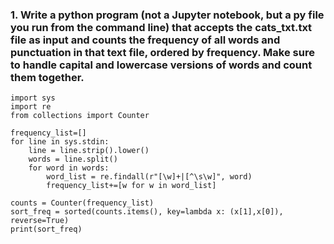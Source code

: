 ### 1.	Write a python program (not a Jupyter notebook, but a py file you run from the command line) that accepts the cats_txt.txt file as input and counts the frequency of all words and punctuation in that text file, ordered by frequency. Make sure to handle capital and lowercase versions of words and count them together.
```
import sys
import re
from collections import Counter

frequency_list=[]
for line in sys.stdin:
    line = line.strip().lower()
    words = line.split()
    for word in words:
        word_list = re.findall(r"[\w]+|[^\s\w]", word)
        frequency_list+=[w for w in word_list]
        
counts = Counter(frequency_list)
sort_freq = sorted(counts.items(), key=lambda x: (x[1],x[0]), reverse=True)
print(sort_freq)
```

